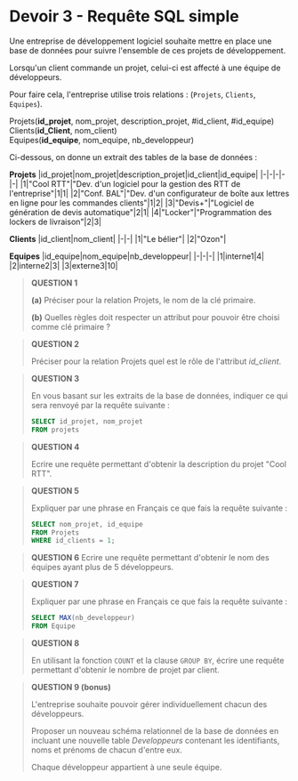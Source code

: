 # Devoir 3 - Requête SQL simple

Une entreprise de développement logiciel souhaite mettre en place une base de données pour suivre l'ensemble de ces projets de développement.

Lorsqu'un client commande un projet, celui-ci est affecté à une équipe de développeurs.

Pour faire cela, l'entreprise utilise trois relations : (```Projets```, ```Clients```, ```Equipes```).

Projets(**id_projet**, nom_projet, description_projet, #id_client, #id_equipe)  
Clients(**id_Client**, nom_client)  
Equipes(**id_equipe**, nom_equipe, nb_developpeur)  

Ci-dessous, on donne un extrait des tables de la base de données :

**Projets**
|id_projet|nom_projet|description_projet|id_client|id_equipe|
|-|-|-|-|-|
|1|"Cool RTT"|"Dev. d'un logiciel pour la gestion des RTT de l'entreprise"|1|1|
|2|"Conf. BAL"|"Dev. d'un configurateur de boîte aux lettres en ligne pour les commandes clients"|1|2|
|3|"Devis+"|"Logiciel de génération de devis automatique"|2|1|
|4|"Locker"|"Programmation des lockers de livraison"|2|3|

**Clients**
|id_client|nom_client|
|-|-|
|1|"Le bélier"|
|2|"Ozon"|

**Equipes**
|id_equipe|nom_equipe|nb_developpeur|
|-|-|-|
|1|interne1|4|
|2|interne2|3|
|3|externe3|10|

>**QUESTION 1**
>
> **(a)** Préciser pour la relation Projets, le nom de la clé primaire.
>
> **(b)** Quelles règles doit respecter un attribut pour pouvoir être choisi comme clé primaire ?

>**QUESTION 2**
>
> Préciser pour la relation Projets quel est le rôle de l'attribut _id_client_.

> **QUESTION 3**
>
> En vous basant sur les extraits de la base de données, indiquer ce qui sera renvoyé par la requête suivante : 
> ```sql
> SELECT id_projet, nom_projet
> FROM projets
> ```

> **QUESTION 4**
>
> Ecrire une requête permettant d'obtenir la description du projet "Cool RTT".

> **QUESTION 5**
>
> Expliquer par une phrase en Français ce que fais la requête suivante : 
> ```sql
> SELECT nom_projet, id_equipe
> FROM Projets 
> WHERE id_clients = 1;
> ```

> **QUESTION 6**
> Ecrire une requête permettant d'obtenir le nom des équipes ayant plus de 5 développeurs.

> **QUESTION 7**
>
> Expliquer par une phrase en Français ce que fais la requête suivante : 
> ```sql
> SELECT MAX(nb_developpeur)
> FROM Equipe
> ```

> **QUESTION 8**
>
> En utilisant la fonction ```COUNT``` et la clause ```GROUP BY```, écrire une requête permettant d'obtenir le nombre de projet par client.

>**QUESTION 9 (bonus)**
>
> L'entreprise souhaite pouvoir gérer individuellement chacun des développeurs.
>
> Proposer un nouveau schéma relationnel de la base de données en incluant une nouvelle table _Developpeurs_ contenant les identifiants, noms et prénoms de chacun d'entre eux.
>
> Chaque développeur appartient à une seule équipe.